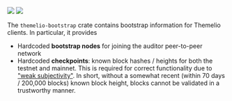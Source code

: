 [![](https://img.shields.io/crates/v/themelio-bootstrap)](https://crates.io/crates/themelio-bootstrap)
![](https://img.shields.io/crates/l/themelio-bootstrap)

The `themelio-bootstrap` crate contains bootstrap information for Themelio clients. In particular, it provides

- Hardcoded **bootstrap nodes** for joining the auditor peer-to-peer network
- Hardcoded **checkpoints**: known block hashes / heights for both the testnet and mainnet. This is required for correct functionality due to ["weak subjectivity"](https://blog.ethereum.org/2014/11/25/proof-stake-learned-love-weak-subjectivity/). In short, without a somewhat recent (within 70 days / 200,000 blocks) known block height, blocks cannot be validated in a trustworthy manner.
